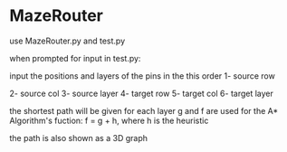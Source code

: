 # MazeRouter

use MazeRouter.py and test.py

when prompted for input in test.py:

input the positions and layers of the pins in the this order
1- source row

2- source col
3- source layer
4- target row
5- target col
6- target layer

the shortest path will be given for each layer
g and f are used for the A* Algorithm's fuction:
  f = g + h, where h is the heuristic
  
the path is also shown as a 3D graph
